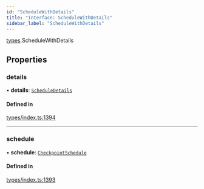 ```yaml
---
id: "ScheduleWithDetails"
title: "Interface: ScheduleWithDetails"
sidebar_label: "ScheduleWithDetails"
---
```


[types](../../../modules/Types/Types.md).ScheduleWithDetails

## Properties

### details

• **details**: [`ScheduleDetails`](../../API/Entities/CheckpointSchedule/Types/ScheduleDetails/ScheduleDetails.md)

#### Defined in

[types/index.ts:1394](https://github.com/PolymeshAssociation/polymesh-sdk/blob/acc2284c/src/types/index.ts#L1394)

___

### schedule

• **schedule**: [`CheckpointSchedule`](../../../classes/API/Entities/CheckpointSchedule/CheckpointSchedule.md)

#### Defined in

[types/index.ts:1393](https://github.com/PolymeshAssociation/polymesh-sdk/blob/acc2284c/src/types/index.ts#L1393)
